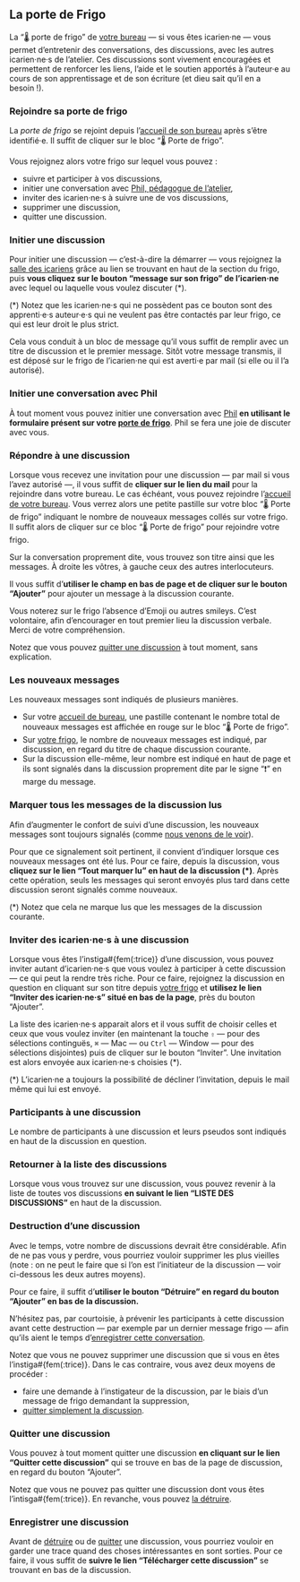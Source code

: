 ## La porte de Frigo

La “🌡️ porte de frigo” de [votre bureau](bureau/home) — si vous êtes icarien·ne — vous permet d’entretenir des conversations, des discussions, avec les autres icarien·ne·s de l’atelier. Ces discussions sont vivement encouragées et permettent de renforcer les liens, l’aide et le soutien apportés à l’auteur·e au cours de son apprentissage et de son écriture (et dieu sait qu’il en a besoin !).

### Rejoindre sa porte de frigo

La *porte de frigo* se rejoint depuis l’[accueil de son bureau](bureau/home) après s’être identifié·e. Il suffit de cliquer sur le bloc “🌡️ Porte de frigo”.

Vous rejoignez alors votre frigo sur lequel vous pouvez :

* suivre et participer à vos discussions,
* initier une conversation avec [Phil, pédagogue de l’atelier](overview/phil),
* inviter des icarien·ne·s à suivre une de vos discussions,
* supprimer une discussion,
* quitter une discussion.

### Initier une discussion

Pour initier une discussion — c’est-à-dire la démarrer — vous rejoignez la [salle des icariens](overview/icariens) grâce au lien se trouvant en haut de la section du frigo, puis **vous cliquez sur le bouton “message sur son frigo” de l’icarien·ne** avec lequel ou laquelle vous voulez discuter (\*).

<span class="small">(\*) Notez que les icarien·ne·s qui ne possèdent pas ce bouton sont des apprenti·e·s auteur·e·s qui ne veulent pas être contactés par leur frigo, ce qui est leur droit le plus strict.</span>

Cela vous conduit à un bloc de message qu’il vous suffit de remplir avec un titre de discussion et le premier message. Sitôt votre message transmis, il est déposé sur le frigo de l’icarien·ne qui est averti·e par mail (si elle ou il l’a autorisé).

### Initier une conversation avec Phil

À tout moment vous pouvez initier une conversation avec [Phil](overview/phil) **en utilisant le formulaire présent sur votre [porte de frigo](bureau/frigo)**. Phil se fera une joie de discuter avec vous.

### Répondre à une discussion

Lorsque vous recevez une invitation pour une discussion — par mail si vous l’avez autorisé —, il vous suffit de **cliquer sur le lien du mail** pour la rejoindre dans votre bureau. Le cas échéant, vous pouvez rejoindre l’[accueil de votre bureau](bureau/home). Vous verrez alors une petite pastille sur votre bloc “🌡️ Porte de frigo” indiquant le nombre de nouveaux messages collés sur votre frigo. Il suffit alors de cliquer sur ce bloc “🌡️ Porte de frigo” pour rejoindre votre frigo.

Sur la conversation proprement dite, vous trouvez son titre ainsi que les messages. À droite les vôtres, à gauche ceux des autres interlocuteurs.

Il vous suffit d’**utiliser le champ en bas de page et de cliquer sur le bouton “Ajouter”** pour ajouter un message à la discussion courante.

<span class="small">Vous noterez sur le frigo l’absence d’Emoji ou autres smileys. C’est volontaire, afin d’encourager en tout premier lieu la discussion verbale. Merci de votre compréhension.</span>

Notez que vous pouvez [quitter une discussion](aide/fiche?aid=500#quit_discussion) à tout moment, sans explication.

<a name="new_messages"></a>

### Les nouveaux messages

Les nouveaux messages sont indiqués de plusieurs manières.

* Sur votre [accueil de bureau](bureau/home), une pastille contenant le nombre total de nouveaux messages est affichée en rouge sur le bloc “🌡️ Porte de frigo”.
* Sur [votre frigo](bureau/frigo), le nombre de nouveaux messages est indiqué, par discussion, en regard du titre de chaque discussion courante.
* Sur la discussion elle-même, leur nombre est indiqué en haut de page et ils sont signalés dans la discussion proprement dite par le signe “❗️” en marge du message.

### Marquer tous les messages de la discussion lus

Afin d’augmenter le confort de suivi d’une discussion, les nouveaux messages sont toujours signalés (comme [nous venons de le voir](aide/fiche?aid=500#new_messages)).

Pour que ce signalement soit pertinent, il convient d’indiquer lorsque ces nouveaux messages ont été lus. Pour ce faire, depuis la discussion, vous **cliquez sur le lien “Tout marquer lu” en haut de la discussion (\*)**. Après cette opération, seuls les messages qui seront envoyés plus tard dans cette discussion seront signalés comme nouveaux.

<span class="small">(\*) Notez que cela ne marque lus que les messages de la discussion courante.</span>

### Inviter des icarien·ne·s à une discussion

Lorsque vous êtes l’instiga#{fem(:trice)} d’une discussion, vous pouvez inviter autant d’icarien·ne·s que vous voulez à participer à cette discussion — ce qui peut la rendre très riche. Pour ce faire, rejoignez la discussion en question en cliquant sur son titre depuis [votre frigo](bureau/frigo) et **utilisez le lien “Inviter des icarien·ne·s” situé en bas de la page**, près du bouton “Ajouter”.

La liste des icarien·ne·s apparait alors et il vous suffit de choisir celles et ceux que vous voulez inviter (en maintenant la touche `⇧` — pour des sélections continguës, `⌘` — Mac — ou `Ctrl` — Window — pour des sélections disjointes) puis de cliquer sur le bouton “Inviter”. Une invitation est alors envoyée aux icarien·ne·s choisies (\*).

<span class="small">(\*) L’icarien·ne a toujours la possibilité de décliner l’invitation, depuis le mail même qui lui est envoyé.</span>

### Participants à une discussion

Le nombre de participants à une discussion et leurs pseudos sont indiqués en haut de la discussion en question.

### Retourner à la liste des discussions

Lorsque vous vous trouvez sur une discussion, vous pouvez revenir à la liste de toutes vos discussions **en suivant le lien “<span class="small">LISTE DES DISCUSSIONS</span>”** en haut de la discussion.

<a name="destroy_discussion"></a>

### Destruction d’une discussion

Avec le temps, votre nombre de discussions devrait être considérable. Afin de ne pas vous y perdre, vous pourriez vouloir supprimer les plus vieilles (note : on ne peut le faire que si l’on est l’initiateur de la discussion — voir ci-dessous les deux autres moyens).

Pour ce faire, il suffit d’**utiliser le bouton “Détruire” en regard du bouton “Ajouter” en bas de la discussion.**

N’hésitez pas, par courtoisie, à prévenir les participants à cette discussion avant cette destruction — par exemple par un dernier message frigo — afin qu’ils aient le temps d’[enregistrer cette conversation](aide/fiche?aid=500#save_discussion).

Notez que vous ne pouvez supprimer une discussion que si vous en êtes l’instiga#{fem(:trice)}. Dans le cas contraire, vous avez deux moyens de procéder :

* faire une demande à l’instigateur de la discussion, par le biais d’un message de frigo demandant la suppression,
* [quitter simplement la discussion](aide/fiche?aid=500#quit_discussion).


<a name="quit_discussion"></a>

### Quitter une discussion

Vous pouvez à tout moment quitter une discussion **en cliquant sur le lien “Quitter cette discussion”** qui se trouve en bas de la page de discussion, en regard du bouton “Ajouter”.

Notez que vous ne pouvez pas quitter une discussion dont vous êtes l’intisga#{fem(:trice)}. En revanche, vous pouvez [la détruire](aide/fiche?aid=500#destroy_discussion).

<a name="save_discussion"></a>

### Enregistrer une discussion

Avant de [détruire](aide/fiche?aid=500#destroy_discussion) ou de [quitter](aide/fiche?aid=500#quit_discussion) une discussion, vous pourriez vouloir en garder une trace quand des choses intéressantes en sont sorties. Pour ce faire, il vous suffit de **suivre le lien “Télécharger cette discussion”** se trouvant en bas de la discussion.
